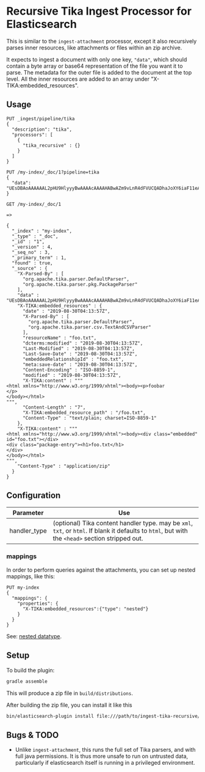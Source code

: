 # Recursive Tika Ingest Processor for Elasticsearch

This is similar to the `ingest-attachment` processor, except it also recursively parses inner resources, like attachments or files within an zip archive.

It expects to ingest a document with only one key, `"data"`, which should contain a byte array or base64 representation of the file you want it to parse.   The metadata for the outer file is added to the document at the top level.   All the inner resources are added to an array under "X-TIKA:embedded_resources".

## Usage

```
PUT _ingest/pipeline/tika
{
  "description": "tika",
  "processors": [
    {
      "tika_recursive" : {}
    }
  ]
}

PUT /my-index/_doc/1?pipeline=tika
{
  "data": "UEsDBAoAAAAAAL2pHU9HlyyyBwAAAAcAAAAHABwAZm9vLnR4dFVUCQADhaJoXY6iaF11eAsAAQTy/SI4BFAAAABmb29iYXIKUEsBAh4DCgAAAAAAvakdT0eXLLIHAAAABwAAAAcAGAAAAAAAAQAAAKSBAAAAAGZvby50eHRVVAUAA4WiaF11eAsAAQTy/SI4BFAAAABQSwUGAAAAAAEAAQBNAAAASAAAAAAA"
}

GET /my-index/_doc/1

=> 

{
  "_index" : "my-index",
  "_type" : "_doc",
  "_id" : "1",
  "_version" : 4,
  "_seq_no" : 3,
  "_primary_term" : 1,
  "found" : true,
  "_source" : {
    "X-Parsed-By" : [
      "org.apache.tika.parser.DefaultParser",
      "org.apache.tika.parser.pkg.PackageParser"
    ],
    "data" : "UEsDBAoAAAAAAL2pHU9HlyyyBwAAAAcAAAAHABwAZm9vLnR4dFVUCQADhaJoXY6iaF11eAsAAQTy/SI4BFAAAABmb29iYXIKUEsBAh4DCgAAAAAAvakdT0eXLLIHAAAABwAAAAcAGAAAAAAAAQAAAKSBAAAAAGZvby50eHRVVAUAA4WiaF11eAsAAQTy/SI4BFAAAABQSwUGAAAAAAEAAQBNAAAASAAAAAAA",
    "X-TIKA:embedded_resources" : {
      "date" : "2019-08-30T04:13:57Z",
      "X-Parsed-By" : [
        "org.apache.tika.parser.DefaultParser",
        "org.apache.tika.parser.csv.TextAndCSVParser"
      ],
      "resourceName" : "foo.txt",
      "dcterms:modified" : "2019-08-30T04:13:57Z",
      "Last-Modified" : "2019-08-30T04:13:57Z",
      "Last-Save-Date" : "2019-08-30T04:13:57Z",
      "embeddedRelationshipId" : "foo.txt",
      "meta:save-date" : "2019-08-30T04:13:57Z",
      "Content-Encoding" : "ISO-8859-1",
      "modified" : "2019-08-30T04:13:57Z",
      "X-TIKA:content" : """
<html xmlns="http://www.w3.org/1999/xhtml"><body><p>foobar
</p>
</body></html>
""",
      "Content-Length" : "7",
      "X-TIKA:embedded_resource_path" : "/foo.txt",
      "Content-Type" : "text/plain; charset=ISO-8859-1"
    },
    "X-TIKA:content" : """
<html xmlns="http://www.w3.org/1999/xhtml"><body><div class="embedded" id="foo.txt"></div>
<div class="package-entry"><h1>foo.txt</h1>
</div>
</body></html>
""",
    "Content-Type" : "application/zip"
  }
}

```

## Configuration

| Parameter | Use |
| --- | --- |
| handler_type   | (optional) Tika content handler type.  may be `xml`, `txt`, or `html`.   If blank it defaults to `html`, but with the `<head>` section stripped out.|

### mappings

In order to perform queries against the attachments, you can set up nested mappings, like this:

```
PUT my-index
{
  "mappings": {
    "properties": {
      "X-TIKA:embedded_resources":{"type": "nested"}
    }
  }
}
```

See: [nested datatype](https://www.elastic.co/guide/en/elasticsearch/reference/current/nested.html).


## Setup

To build the plugin:

```bash
gradle assemble
```
This will produce a zip file in `build/distributions`.

After building the zip file, you can install it like this

```bash
bin/elasticsearch-plugin install file:///path/to/ingest-tika-recursive/build/distribution/ingest-tika-recursive-0.0.1-SNAPSHOT.zip
```

## Bugs & TODO

* Unlike `ingest-attachment`, this runs the full set of Tika parsers, and with full java permissions.   It is thus more unsafe to run on untrusted data, particularly if elasticsearch itself is running in a privileged environment.


